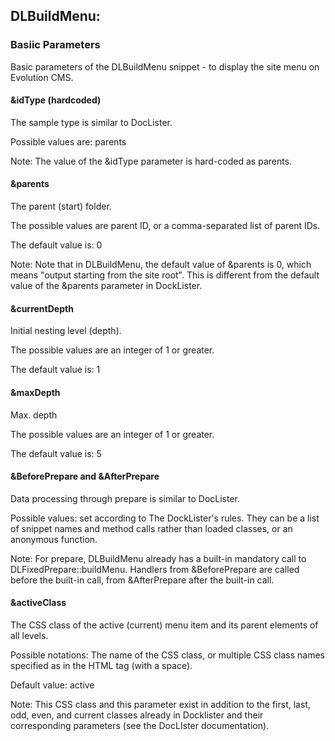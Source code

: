 ## DLBuildMenu: 
### Basiic Parameters
Basic parameters of the DLBuildMenu snippet - to display the site menu on Evolution CMS.
#### &idType (hardcoded)
The sample type is similar to DocLister.

Possible values are: parents

Note: The value of the &idType parameter is hard-coded as parents.

#### &parents
The parent (start) folder.

The possible values are parent ID, or a comma-separated list of parent IDs.

The default value is: 0

Note: Note that in DLBuildMenu, the default value of &parents is 0, which means "output starting from the site root". This is different from the default value of the &parents parameter in DockLister.

#### &currentDepth
Initial nesting level (depth).

The possible values are an integer of 1 or greater.

The default value is: 1

#### &maxDepth
Max. depth

The possible values are an integer of 1 or greater.

The default value is: 5

#### &BeforePrepare and &AfterPrepare
Data processing through prepare is similar to DocLister.

Possible values: set according to The DockLister's rules. They can be a list of snippet names and method calls rather than loaded classes, or an anonymous function.

Note: For prepare, DLBuildMenu already has a built-in mandatory call to DLFixedPrepare::buildMenu. Handlers from &BeforePrepare are called before the built-in call, from &AfterPrepare after the built-in call.

#### &activeClass
The CSS class of the active (current) menu item and its parent elements of all levels.

Possible notations: The name of the CSS class, or multiple CSS class names specified as in the HTML tag (with a space).

Default value: active

Note: This CSS class and this parameter exist in addition to the first, last, odd, even, and current classes already in Docklister and their corresponding parameters (see the DocLIster documentation).
